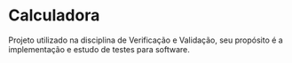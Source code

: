 # Calculadora
 Projeto utilizado na disciplina de Verificação e Validação, seu propósito é a implementação e estudo de testes para software.
